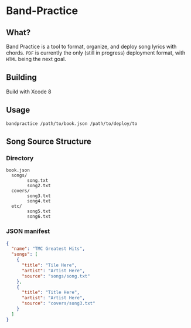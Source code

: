 # Band-Practice

## What?

Band Practice is a tool to format, organize, and deploy song lyrics with chords. `PDF` is currently the only 
(still in progress) deployment format, with `HTML` being the next goal.

## Building

Build with Xcode 8

## Usage

`bandpractice /path/to/book.json /path/to/deploy/to`

## Song Source Structure

### Directory

```
book.json
  songs/
        song.txt
        song2.txt
  covers/
        song3.txt
        song4.txt
  etc/
        song5.txt
        song6.txt
```

### JSON manifest

```json
{
  "name": "TMC Greatest Hits",
  "songs": [
    {
      "title": "Tile Here",
      "artist": "Artist Here",
      "source": "songs/song.txt"
    },
    {
      "title": "Title Here",
      "artist": "Artist Here",
      "source": "covers/song3.txt"
    }
  ]
}
```
